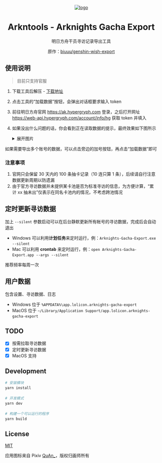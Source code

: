 <div align="center">

[![logo](https://github.com/arkntools/arknights-toolbox/raw/master/public/assets/icons/texas-icon-192x192-v2.png)](https://github.com/arkntools)

# Arkntools - Arknights Gacha Export

明日方舟干员寻访记录导出工具

原作：[biuuu/genshin-wish-export](https://github.com/biuuu/genshin-wish-export)

</div>

## 使用说明

> 目前只支持官服

1. 下载工具后解压 - [下载地址](https://github.com/arkntools/arknights-gacha-export/releases/latest)
2. 点击工具的“加载数据”按钮，会弹出对话框要求输入 token
3. 前往明日方舟官网 https://ak.hypergryph.com 登录，之后打开网址 https://web-api.hypergryph.com/account/info/hg 获取 token 并填入
4. 如果没出什么问题的话，你会看到正在读取数据的提示，最终效果如下图所示
   <details>
    <summary>展开图片</summary>

   ![预览](/docs/preview.png)
   </details>

如果需要导出多个账号的数据，可以点击旁边的加号按钮，再点击“加载数据”即可

### 注意事项

1. 官网只会保留 30 天内的 100 条抽卡记录（10 连只算 1 条），后续请自行注意数据更新周期以防遗漏
2. 由于官方寻访数据并未提供某卡池是否为标准寻访的信息，为方便计算，“累计 xx 抽未出”仅表示在同名卡池内的情况，不考虑跨池情况

## 定时更新寻访数据

加上 `--silent` 参数启动可以在后台静默更新所有帐号的寻访数据，完成后会自动退出

- Windows 可以利用**计划任务**来定时运行，例：`Arknights-Gacha-Export.exe --silent`
- Mac 可以利用 **crontab** 来定时运行，例：`open Arknights-Gacha-Export.app --args --silent`

推荐频率每周一次

## 用户数据

包含设置、寻访数据、日志

- Windows 位于 `%APPDATA%\app.lolicon.arknights-gacha-export`
- MacOS 位于 `~/Library/Application Support/app.lolicon.arknights-gacha-export`

## TODO

- [x] 按需拉取寻访数据
- [x] 定时更新寻访数据
- [x] MacOS 支持

## Development

```bash
# 安装模块
yarn install

# 开发模式
yarn dev

# 构建一个可以运行的程序
yarn build
```

## License

[MIT](/LICENSE)

应用图标来自 Pixiv [QuAn_](https://www.pixiv.net/users/6657532)，版权归画师所有
